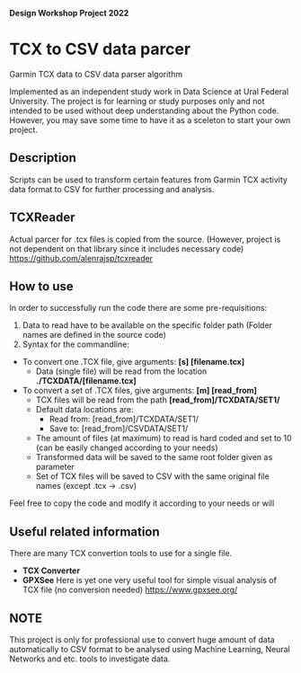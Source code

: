 **Design Workshop Project 2022**
# TCX to CSV data parcer

Garmin TCX data to CSV data parser algorithm

Implemented as an independent study work in Data Science at Ural Federal University. 
The project is for learning or study purposes only and not intended to be used without deep understanding about the Python code. However, you may save some time to have it as a sceleton to start your own project.

## Description

Scripts can be used to transform certain features from Garmin TCX activity data format to CSV for further processing and analysis.

## TCXReader
Actual parcer for .tcx files is copied from the source. (However, project is not dependent on that library since it includes necessary code)
https://github.com/alenrajsp/tcxreader

## How to use

In order to successfully run the code there are some pre-requisitions:

1. Data to read have to be available on the specific folder path (Folder names are defined in the source code)
2. Syntax for the commandline:
  - To convert one .TCX file, give arguments: **[s] [filename.tcx]**
    - Data (single file) will be read from the location **./TCXDATA/[filename.tcx]**
  - To convert a set of .TCX files, give arguments: **[m] [read_from]**
    - TCX files will be read from the path **[read_from]/TCXDATA/SET1/**
    - Default data locations are:
      - Read from: [read_from]/TCXDATA/SET1/
      - Save to: [read_from]/CSVDATA/SET1/
    - The amount of files (at maximum) to read is hard coded and set to 10 (can be easily changed according to your needs)
    - Transformed data will be saved to the same root folder given as parameter
    - Set of TCX files will be saved to CSV with the same original file names (except .tcx -> .csv)
 
 Feel free to copy the code and modify it according to your needs or will
 
 ## Useful related information
 
 There are many TCX convertion tools to use for a single file.
 - **TCX Converter**
 - **GPXSee** 
 Here is yet one very useful tool for simple visual analysis of TCX file (no conversion needed)
 https://www.gpxsee.org/
 
 ## NOTE
  This project is only for professional use to convert huge amount of data automatically to CSV format to be analysed using Machine Learning, Neural Networks and etc. tools to investigate data.
